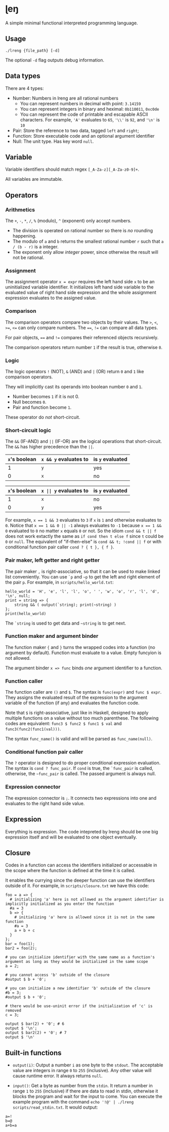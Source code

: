 # ɭeŋ

A simple minimal functional interpreted programming language.

## Usage

```
./lreng {file_path} [-d]
```

The optional `-d` flag outputs debug information.

## Data types

There are 4 types:
- Number: Numbers in lreng are all rational numbers 
  - You can represent numbers in decimal with point: `3.14159`
  - You can represent integers in binary and heximal: `0b110011`, `0xc0de`
  - You can represent the code of printable and escapable ASCII characters. For example, `'A'` evaluates to `65`, `'\\'` is `92`, and `'\n'` is `10`
- Pair: Store the reference to two data, tagged `left` and `right`;
- Function: Store executable code and an optional argument identifier
- Null: The unit type. Has key word `null`.

## Variable

Variable identifiers should match regex `[_A-Za-z][_A-Za-z0-9]+`.

All variables are immutable.

## Operators

### Arithmetics

The `+`, `-`, `*`, `/`, `%` (modulo), `^` (exponent) only accept numbers.

- The division is operated on rational number so there is *no* rounding happening.
- The modulo of `a` and `b` returns the smallest rational number `r` such that `a / (b - r)` is a integer.
- The exponent only allow *integer* power, since otherwise the result will not be rational.

### Assignment

The assignment operator `x = expr` requires the left hand side `x` to be an uninitialized variable identifier. It initializes left hand side variable to the evaluated value of right hand side expression and the whole assignment expression evaluates to the assigned value.

### Comparison

The comparison operators compare two objects by their values. The `>`, `<`, `>=`, `<=` can only compare numbers. The `==`, `!=` can compare all data types.

For pair objects, `==` and `!=` compares their referenced objects recursively. 

The comparison operators return number `1` if the result is true, otherwise `0`.

### Logic

The logic operators `!` (NOT), `&` (AND) and `|` (OR) return `0` and `1` like comparison operators.

They will implicitly cast its operands into boolean number `0` and `1`.
- Number becomes `1` if it is not 0.
- Null becomes `0`.
- Pair and function become `1`.

These operator do *not* short-circuit.

### Short-circuit logic

The `&&` (IF-AND) and  `||` (IF-OR) are the logical operations that short-circuit. The `&&` has higher precedence than the `||`.

 `x`'s boolean  | `x && y` evaluates to | is `y` evaluated  |
----------------|-----------------------|----------------------
 1              | `y`                   | yes
 0              | `x`                   | no

 `x`'s boolean  | <code>x &#124;&#124; y</code> evaluates to | is `y` evaluated  
----------------|-----------------------|----------------------
 1              | `x`                   | no
 0              | `y`                   | yes

For example, `x == 1 && 3` evaluates to `3` if `x` is `1` and otherwise evaluates to `0`. Notice that `x == 1 && 0 || -1` always evaluates to `-1` because `x == 1 && 0` evaluated to `0` no matter `x` equals `0` or not. So the idiom `cond && t || f` does not work extactly the same as `if cond then t else f` since `t` could be `0` or `null`. The equivalent of "if-then-else" is `cond && t; !cond || f` or with conditional function pair caller `cond ? { t }, { f }`.

### Pair maker, left getter and right getter

The pair maker `,` is right-associative, so that it can be used to make linked list conveniently. You can use `` `p `` and `~p` to get the left and right element of the pair `p`. For example, in `scripts/hello_world.txt`:

```
hello_world = 'H', 'e', 'l', 'l', 'o', ' ', 'w', 'o', 'r', 'l', 'd', '\n', null;
print = string => {
    string && ( output(`string); print(~string) )
};
print(hello_world)
```

The `` `string `` is used to get data and `~string` is to get next.

### Function maker and argument binder

The function maker `{` and `}` turns the wrapped codes into a function (no argument by default). Function must evaluate to a value. Empty funcyion is not allowed.

The argument binder `x => func` binds *one* argument identifier to a function.

### Function caller

The function caller are `()` and `$`. The syntax is `func(expr)` and `func $ expr`. They assigns the evaluated result of the expression to the argument variable of the function (if any) and evaluates the function code.

Note that `$` is right-associative, just like in Haskell, designed to apply multiple functions on a value without too much parenthese. The following codes are equivalent: `func3 $ func2 $ func1 $ val` and `func3(func2(func1(val)))`.

The syntax `func_name()` is valid and will be parsed as `func_name(null)`.

### Conditional function pair caller

The `?` operator is designed to do proper conditional expression evaluation. The syntax is `cond ? func_pair`. If `cond` is true, the `` `func_pair `` is called, otherwise, the `~func_pair` is called. The passed argument is always null.

### Expression connector

The expression connector is `;`. It connects two expressions into one and evaluates to the right hand side value.

## Expression

Everything is expression. The code intepreted by lreng should be one big expression itself and will be evaluated to one object eventually.

## Closure

Codes in a function can access the identifiers initialized or accessable in the scope where the function is defined at the time it is called.

It enables the currying since the deeper function can use the identifiers outside of it. For example, in `scripts/closure.txt` we have this code:

```
foo = a => {
  # initializing 'a' here is not allowed as the argument identifier is implicitly initialized as you enter the function
  #a = 3
  b => {
    # initializing 'a' here is allowed since it is not in the same function
    #a = 3
    a + b + c
  }
};
bar = foo(1);
bar2 = foo(2);

# you can initialize identifier with the same name as a function's argument as long as they would be initialized in the same scope
a = 2;

# you cannot access 'b' outside of the closure
#output $ b + '0';

# you can initialize a new identifier 'b' outside of the closure
#b = 3;
#output $ b + '0';

# there would be use-uninit error if the initialization of 'c' is removed
c = 3;

output $ bar(2) + '0'; # 6
output $ '\n';
output $ bar2(2) + '0'; # 7
output $ '\n'
```

## Built-in functions

- `output(i)`: Output a number `i` as one byte to the `stdout`. The acceptable value are integers in range `0` to `255` (inclusive). Any other value will cause runtime error. It always returns `null`.

- `input()`: Get a byte as number from the `stdin`. It return a number in range `1` to `255` (inclusive) if there are data to read in stdin, otherwise it blocks the program and wait for the input to come. You can execute the example program with the command `echo '!@' | ./lreng scripts/read_stdin.txt`. It would output:

```
a=!
b=@
a+b=a
```

